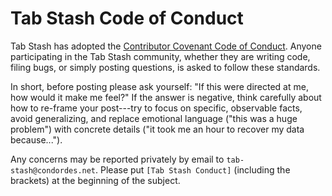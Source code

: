 # Tab Stash Code of Conduct

Tab Stash has adopted the [Contributor Covenant Code of Conduct][conduct].
Anyone participating in the Tab Stash community, whether they are writing code,
filing bugs, or simply posting questions, is asked to follow these standards.

[conduct]: https://www.contributor-covenant.org/version/2/1/code_of_conduct/

In short, before posting please ask yourself: "If this were directed at me, how
would it make me feel?"  If the answer is negative, think carefully about how to
re-frame your post---try to focus on specific, observable facts, avoid
generalizing, and replace emotional language ("this was a huge problem") with
concrete details ("it took me an hour to recover my data because...").

Any concerns may be reported privately by email to `tab-stash@condordes.net`.
Please put `[Tab Stash Conduct]` (including the brackets) at the beginning of
the subject.
